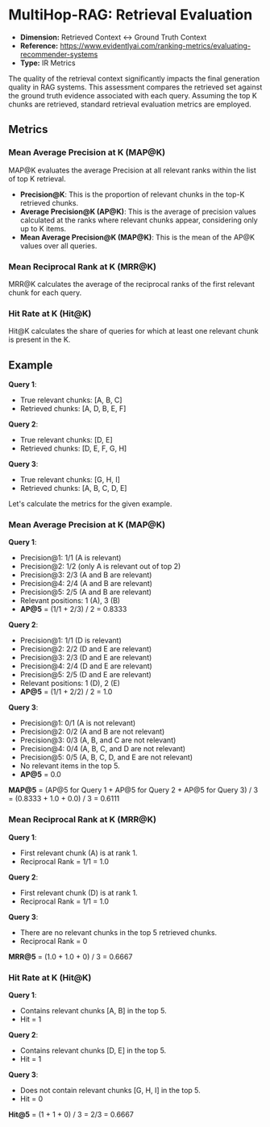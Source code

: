 # MultiHop-RAG: Retrieval Evaluation

- **Dimension:** Retrieved Context <-> Ground Truth Context
- **Reference:** https://www.evidentlyai.com/ranking-metrics/evaluating-recommender-systems
- **Type:** IR Metrics

The quality of the retrieval context significantly impacts the final generation quality in RAG systems. This assessment compares the retrieved set against the ground truth evidence associated with each query. Assuming the top K chunks are retrieved, standard retrieval evaluation metrics are employed.

## Metrics
### Mean Average Precision at K (MAP@K)
MAP@K evaluates the average Precision at all relevant ranks within the list of top K retrieval. 

- **Precision@K**: This is the proportion of relevant chunks in the top-K retrieved chunks.
- **Average Precision@K (AP@K)**: This is the average of precision values calculated at the ranks where relevant chunks appear, considering only up to K items.
- **Mean Average Precision@K (MAP@K)**: This is the mean of the AP@K values over all queries.

### Mean Reciprocal Rank at K (MRR@K)
MRR@K calculates the average of the reciprocal ranks of the first relevant chunk for each query.

### Hit Rate at K (Hit@K)
Hit@K calculates the share of queries for which at least one relevant chunk is present in the K. 

## Example
**Query 1**:
- True relevant chunks: [A, B, C]
- Retrieved chunks: [A, D, B, E, F]

**Query 2**:
- True relevant chunks: [D, E]
- Retrieved chunks: [D, E, F, G, H]

**Query 3**:
- True relevant chunks: [G, H, I]
- Retrieved chunks: [A, B, C, D, E]

Let's calculate the metrics for the given example.

### Mean Average Precision at K (MAP@K)

**Query 1**:
- Precision@1: 1/1 (A is relevant)
- Precision@2: 1/2 (only A is relevant out of top 2)
- Precision@3: 2/3 (A and B are relevant)
- Precision@4: 2/4 (A and B are relevant)
- Precision@5: 2/5 (A and B are relevant)
- Relevant positions: 1 (A), 3 (B)
- **AP@5** = (1/1 + 2/3) / 2 = 0.8333

**Query 2**:
- Precision@1: 1/1 (D is relevant)
- Precision@2: 2/2 (D and E are relevant)
- Precision@3: 2/3 (D and E are relevant)
- Precision@4: 2/4 (D and E are relevant)
- Precision@5: 2/5 (D and E are relevant)
- Relevant positions: 1 (D), 2 (E)
- **AP@5** = (1/1 + 2/2) / 2 = 1.0

**Query 3**:
- Precision@1: 0/1 (A is not relevant)
- Precision@2: 0/2 (A and B are not relevant)
- Precision@3: 0/3 (A, B, and C are not relevant)
- Precision@4: 0/4 (A, B, C, and D are not relevant)
- Precision@5: 0/5 (A, B, C, D, and E are not relevant)
- No relevant items in the top 5.
- **AP@5** = 0.0

**MAP@5** = (AP@5 for Query 1 + AP@5 for Query 2 + AP@5 for Query 3) / 3
          = (0.8333 + 1.0 + 0.0) / 3
          = 0.6111

### Mean Reciprocal Rank at K (MRR@K)
**Query 1**: 
- First relevant chunk (A) is at rank 1. 
- Reciprocal Rank = 1/1 = 1.0

**Query 2**: 
- First relevant chunk (D) is at rank 1.
- Reciprocal Rank = 1/1 = 1.0

**Query 3**: 
- There are no relevant chunks in the top 5 retrieved chunks.
- Reciprocal Rank = 0

**MRR@5** = (1.0 + 1.0 + 0) / 3 = 0.6667

### Hit Rate at K (Hit@K)
**Query 1**: 
- Contains relevant chunks [A, B] in the top 5.
- Hit = 1

**Query 2**: 
- Contains relevant chunks [D, E] in the top 5.
- Hit = 1

**Query 3**: 
- Does not contain relevant chunks [G, H, I] in the top 5.
- Hit = 0

**Hit@5** = (1 + 1 + 0) / 3 = 2/3 = 0.6667
